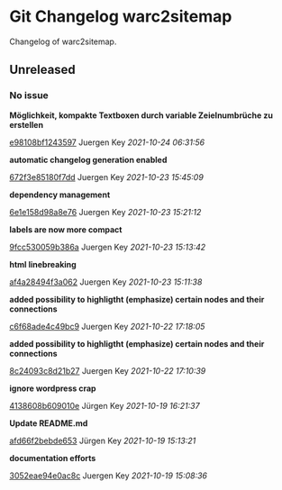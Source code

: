 # Git Changelog warc2sitemap

Changelog of warc2sitemap.

## Unreleased
### No issue

**Möglichkeit, kompakte Textboxen durch variable Zeielnumbrüche zu erstellen**


[e98108bf1243597](https://github.com/elbosso/warc2sitemap/commit/e98108bf1243597) Juergen Key *2021-10-24 06:31:56*

**automatic changelog generation enabled**


[672f3e85180f7dd](https://github.com/elbosso/warc2sitemap/commit/672f3e85180f7dd) Juergen Key *2021-10-23 15:45:09*

**dependency management**


[6e1e158d98a8e76](https://github.com/elbosso/warc2sitemap/commit/6e1e158d98a8e76) Juergen Key *2021-10-23 15:21:12*

**labels are now more compact**


[9fcc530059b386a](https://github.com/elbosso/warc2sitemap/commit/9fcc530059b386a) Juergen Key *2021-10-23 15:13:42*

**html linebreaking**


[af4a28494f3a062](https://github.com/elbosso/warc2sitemap/commit/af4a28494f3a062) Juergen Key *2021-10-23 15:11:38*

**added possibility to highligtht (emphasize) certain nodes and their connections**


[c6f68ade4c49bc9](https://github.com/elbosso/warc2sitemap/commit/c6f68ade4c49bc9) Juergen Key *2021-10-22 17:18:05*

**added possibility to highligtht (emphasize) certain nodes and their connections**


[8c24093c8d21b27](https://github.com/elbosso/warc2sitemap/commit/8c24093c8d21b27) Juergen Key *2021-10-22 17:10:39*

**ignore wordpress crap**


[4138608b609010e](https://github.com/elbosso/warc2sitemap/commit/4138608b609010e) Jürgen Key *2021-10-19 16:21:37*

**Update README.md**


[afd66f2bebde653](https://github.com/elbosso/warc2sitemap/commit/afd66f2bebde653) Jürgen Key *2021-10-19 15:13:21*

**documentation efforts**


[3052eae94e0ac8c](https://github.com/elbosso/warc2sitemap/commit/3052eae94e0ac8c) Juergen Key *2021-10-19 15:08:36*


